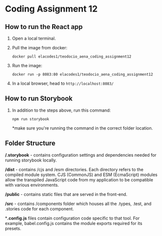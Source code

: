 # Coding Assignment 12

## How to run the React app

1. Open a local terminal.

2. Pull the image from docker:

    `docker pull elacodes1/teodocio_aena_coding_assignment12`

3. Run the image:

    `docker run -p 8083:80 elacodes1/teodocio_aena_coding_assignment12`

4. In a local browser, head to `http://localhost:8083/`


## How to run Storybook

1. In addition to the steps above, run this command:

    `npm run storybook`

    *make sure you're running the command in the correct folder location.


## Folder Structure

**/.storybook** - contains configuration settings and dependencies needed for running storybook locally.

**/dist** - contains /cjs and /esm directories. Each directory refers to the compiled module system. CJS (CommonJS) and ESM (EcmaScript) modules allow the transpiled JavaScript code from my application to be compatible with various environments.

**/public** - contains static files that are served in the front-end.

**/src** - contains /components folder which houses all the .types, .test, and .stories code for each component.

***.config.js** files contain configuration code specific to that tool. For example, babel.config.js contains the module exports required for its presets.

